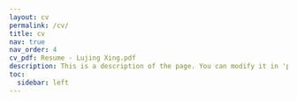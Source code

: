 ```yaml
---
layout: cv
permalink: /cv/
title: cv
nav: true
nav_order: 4
cv_pdf: Resume - Lujing Xing.pdf
description: This is a description of the page. You can modify it in 'pages/_cv.md'. You can also change or remove the top pdf download button.
toc:
  sidebar: left
---
```

